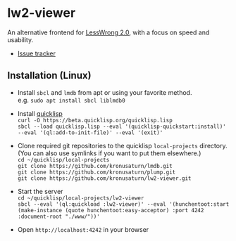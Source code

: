 # lw2-viewer
An alternative frontend for [LessWrong 2.0](https://www.lesserwrong.com/), with a focus on speed and usability.

* [Issue tracker](https://saturn.obormot.net/LW2Reader/Issues)

## Installation (Linux)
* Install `sbcl` and `lmdb` from apt or using your favorite method.  
e.g. `sudo apt install sbcl liblmdb0`

* Install [quicklisp](https://beta.quicklisp.org/)  
`curl -O https://beta.quicklisp.org/quicklisp.lisp`  
`sbcl --load quicklisp.lisp --eval '(quicklisp-quickstart:install)' --eval '(ql:add-to-init-file)' --eval '(exit)'`  

* Clone required git repositories to the quicklisp `local-projects` directory. (You can also use symlinks if you want to put them elsewhere.)  
`cd ~/quicklisp/local-projects`  
`git clone https://github.com/kronusaturn/lmdb.git`  
`git clone https://github.com/kronusaturn/plump.git`  
`git clone https://github.com/kronusaturn/lw2-viewer.git`

* Start the server  
`cd ~/quicklisp/local-projects/lw2-viewer`  
`sbcl --eval '(ql:quickload :lw2-viewer)' --eval '(hunchentoot:start (make-instance (quote hunchentoot:easy-acceptor) :port 4242 :document-root "./www/"))'`  

* Open `http://localhost:4242` in your browser
